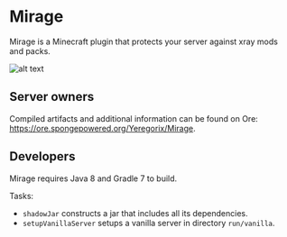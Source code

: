 # Mirage

Mirage is a Minecraft plugin that protects your server against xray mods and packs.

![alt text](https://files.smoofyuniverse.net/images/mirage_screenshots.png)

## Server owners

Compiled artifacts and additional information can be found on Ore: https://ore.spongepowered.org/Yeregorix/Mirage.

## Developers

Mirage requires Java 8 and Gradle 7 to build.

Tasks:

- `shadowJar` constructs a jar that includes all its dependencies.
- `setupVanillaServer` setups a vanilla server in directory `run/vanilla`.
